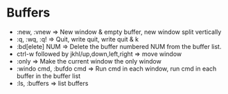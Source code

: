 # Buffers

- :new, :vnew => New window & empty buffer, new window split vertically
- :q, :wq, :q! => Quit, write quit, write quit & k
- :bd[elete] NUM => Delete the buffer numbered NUM from the buffer list.
- ctrl-w followed by jkhl/up,down,left,right => move window
- :only => Make the current window the only window
- :windo cmd, :bufdo cmd => Run cmd in each window, run cmd in each buffer in the buffer list
- :ls, :buffers => list buffers
